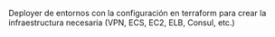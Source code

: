Deployer de entornos con la configuración en terraform para crear la infraestructura necesaria (VPN, ECS, EC2, ELB, Consul, etc.)